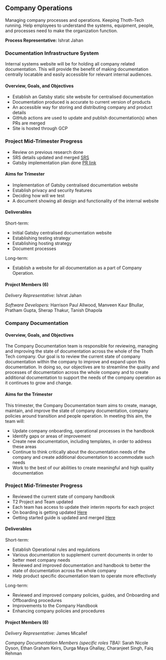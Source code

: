 ## Company Operations

Managing company processes and operations. Keeping Thoth-Tech running. Help employees to understand
the systems, equipment, people, and processes need to make the organization function.

**Process Representative:** Ishrat Jahan

### Documentation Infrastructure System

Internal systems website will be for holding all company related documentation. This will provide
the benefit of making documentation centrally locatable and easily accessible for relevant internal
audiences.

#### Overview, Goals, and Objectives

- Establish an Gatsby static site website for centralised documentation
- Documentation produced is accurate to current version of products
- An accessible way for storing and distributing company and product details
- GitHub actions are used to update and publish documentation(s) when PRs are merged
- Site is hosted through GCP


### Project Mid-Trimester Progress
- Review on previous research done
- SRS details updated and merged [SRS](https://github.com/thoth-tech/documentation/blob/main/docs/Internal%20Systems/SRS.md)
- Gatsby implementation plan done [PR link](https://github.com/thoth-tech/documentation/pull/117)
#### Aims for Trimester

- Implementation of Gatsby centralised documentation website
- Establish privacy and security features
- Deciding how will we test
- A document showing all design and functionality of the internal website

#### Deliverables

Short-term:

- Initial Gatsby centralised documentation website
- Establishing testing strategy
- Establishing hosting strategy
- Document processes

Long-term:

- Establish a website for all documentation as a part of Company Operation.

#### Project Members (6)

_Delivery Representative:_ Ishrat Jahan

_Software Developers:_ Harrison Paul Allwood, Manveen Kaur Bhullar, Pratham Gupta, Sherap Thakur,
Tanish Dhapola

### Company Documentation

#### Overview, Goals, and Objectives

The Company Documentation team is responsible for reviewing, managing and improving the state of
documentation across the whole of the Thoth Tech company. Our goal is to review the current state of
company documentation within the company to improve and expand upon this documentation. In doing so,
our objectives are to streamline the quality and processes of documentation across the whole company
and to create additional documentation to support the needs of the company operation as it continues
to grow and change.

#### Aims for the Trimester

This trimester, the Company Documentation team aims to create, manage, maintain, and improve the
state of company documentation, company policies around transition and people operation. In meeting
this aim, the team will:

- Update company onboarding, operational processes in the handbook
- Identify gaps or areas of improvement
- Create new documentation, including templates, in order to address these areas
- Continue to think critically about the documentation needs of the company and create additional
  documentation to accommodate such needs
- Work to the best of our abilities to create meaningful and high quality documentation


### Project Mid-Trimester Progress
- Reviewed the current state of company handbook
- T2 Project and Team updated
- Each team has access to update their interim reports for each project
- On boarding is getting updated [Here](https://github.com/thoth-tech/handbook/blob/updateonboarding/docs/peopleops/onboarding/onboarding-process.md)
- Getting started guide is updated and merged [Here](https://github.com/thoth-tech/handbook/pull/99)

#### Deliverables

Short-term:

- Establish Operational rules and regulations
- Various documentation to supplement current documents in order to better meet company needs
- Reviewed and improved documentation and handbook to better the state of documentation across the
  whole company
- Help product specific documentation team to operate more effectively

Long-term:

- Reviewed and improved company policies, guides, and Onboarding and Offboarding procedures
- Improvements to the Company Handbook
- Enhancing company policies and procedures

#### Project Members (6)

_Delivery Representative:_ James Micallef

_Company Documentation Members (specific roles TBA):_ Sarah Nicole Dyson, Ethan Graham Keirs, Durga
Maya Ghallay, Charanjeet Singh, Faiq Rehman
